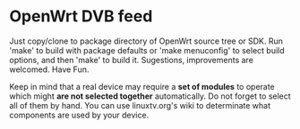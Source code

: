 # OpenWrt DVB feed
Just copy/clone to package directory of OpenWrt source tree or SDK.
Run 'make' to build with package defaults or 'make menuconfig'
to select build options, and then 'make' to build it.
Sugestions, improvements are welcomed.
Have Fun.

Keep in mind that a real device may require a **set of modules** to operate
which might **are not selected together** automatically. Do not forget to
select all of them by hand. You can use linuxtv.org's wiki to determinate
what components are used by your device.
